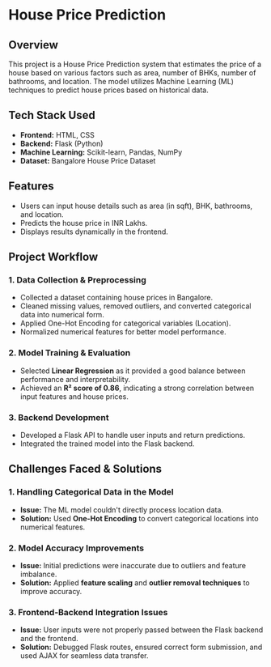 # House Price Prediction

## Overview
This project is a House Price Prediction system that estimates the price of a house based on various factors such as area, number of BHKs, number of bathrooms, and location. The model utilizes Machine Learning (ML) techniques to predict house prices based on historical data.

## Tech Stack Used
- **Frontend:** HTML, CSS  
- **Backend:** Flask (Python)  
- **Machine Learning:** Scikit-learn, Pandas, NumPy  
- **Dataset:** Bangalore House Price Dataset  

## Features
- Users can input house details such as area (in sqft), BHK, bathrooms, and location.
- Predicts the house price in INR Lakhs.
- Displays results dynamically in the frontend.

## Project Workflow

### 1. **Data Collection & Preprocessing**
- Collected a dataset containing house prices in Bangalore.
- Cleaned missing values, removed outliers, and converted categorical data into numerical form.
- Applied One-Hot Encoding for categorical variables (Location).
- Normalized numerical features for better model performance.

### 2. **Model Training & Evaluation**
- Selected **Linear Regression** as it provided a good balance between performance and interpretability.
- Achieved an **R² score of 0.86**, indicating a strong correlation between input features and house prices.

### 3. **Backend Development**
- Developed a Flask API to handle user inputs and return predictions.
- Integrated the trained model into the Flask backend.


## Challenges Faced & Solutions

### **1. Handling Categorical Data in the Model**
- **Issue:** The ML model couldn't directly process location data.  
- **Solution:** Used **One-Hot Encoding** to convert categorical locations into numerical features.

### **2. Model Accuracy Improvements**
- **Issue:** Initial predictions were inaccurate due to outliers and feature imbalance.  
- **Solution:** Applied **feature scaling** and **outlier removal techniques** to improve accuracy.

### **3. Frontend-Backend Integration Issues**
- **Issue:** User inputs were not properly passed between the Flask backend and the frontend.  
- **Solution:** Debugged Flask routes, ensured correct form submission, and used AJAX for seamless data transfer.
